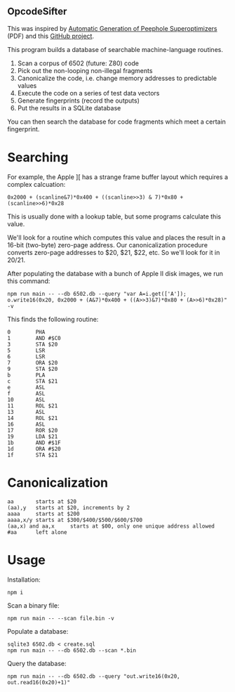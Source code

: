 
OpcodeSifter
------------

This was inspired by
[Automatic Generation of Peephole Superoptimizers](https://theory.stanford.edu/~aiken/publications/papers/asplos06.pdf)
(PDF)
and this [GitHub project](https://github.com/RussellSprouts/6502-enumerator).

This program builds a database of searchable machine-language routines.

1. Scan a corpus of 6502 (future: Z80) code
2. Pick out the non-looping non-illegal fragments
3. Canonicalize the code, i.e. change memory addresses to predictable values
4. Execute the code on a series of test data vectors
5. Generate fingerprints (record the outputs)
6. Put the results in a SQLite database

You can then search the database for code fragments which meet a certain
fingerprint.


Searching
=========

For example, the Apple ][ has a strange frame buffer layout which requires a
complex calcuation:

~~~
0x2000 + (scanline&7)*0x400 + ((scanline>>3) & 7)*0x80 + (scanline>>6)*0x28
~~~

This is usually done with a lookup table, but some programs calculate this
value.

We'll look for a routine which computes this value and places the result in a 16-bit
(two-byte) zero-page address.
Our canonicalization procedure converts zero-page addresses to $20, $21,
$22, etc.
So we'll look for it in $20/$21.

After populating the database with a bunch of Apple II disk images, we run this command:

~~~
npm run main -- --db 6502.db --query "var A=i.get(['A']); o.write16(0x20, 0x2000 + (A&7)*0x400 + ((A>>3)&7)*0x80 + (A>>6)*0x28)" -v
~~~

This finds the following routine:

~~~
0        PHA 
1        AND #$C0
3        STA $20
5        LSR 
6        LSR 
7        ORA $20
9        STA $20
b        PLA 
c        STA $21
e        ASL 
f        ASL 
10       ASL 
11       ROL $21
13       ASL 
14       ROL $21
16       ASL 
17       ROR $20
19       LDA $21
1b       AND #$1F
1d       ORA #$20
1f       STA $21
~~~



Canonicalization
================

~~~
aa       starts at $20
(aa),y   starts at $20, increments by 2
aaaa     starts at $200
aaaa,x/y starts at $300/$400/$500/$600/$700
(aa,x) and aa,x     starts at $00, only one unique address allowed
#aa      left alone
~~~

Usage
=====

Installation:
~~~
npm i
~~~

Scan a binary file:
~~~
npm run main -- --scan file.bin -v
~~~

Populate a database:
~~~
sqlite3 6502.db < create.sql
npm run main -- --db 6502.db --scan *.bin
~~~

Query the database:
~~~
npm run main -- --db 6502.db --query "out.write16(0x20, out.read16(0x20)+1)"
~~~
